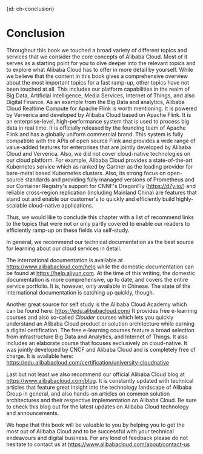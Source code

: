 {id: ch-conclusion}
# Conclusion
Throughout this book we touched a broad variety of different topics and services that we consider the core concepts of Alibaba Cloud. Most of it serves as a starting point for you to dive deeper into the relevant topics and to explore what Alibaba Cloud has to offer in more detail by yourself. While we believe that the content in this book gives a comprehensive overview about the most important topics for a fast ramp-up, other topics have not been touched at all. This includes our platform capabilities in the realm of Big Data, Artificial Intelligence, Media Services, Internet of Things, and also Digital Finance. As an example from the Big Data and analytics, Alibaba Cloud Realtime Compute for Apache Flink is worth mentioning. It is powered by Ververica and developed by Alibaba Cloud based on Apache Flink. It is an enterprise-level, high-performance system that is used to process big data in real time. It is officially released by the founding team of Apache Flink and has a globally uniform commercial brand. This system is fully compatible with the APIs of open source Flink and provides a wide range of value-added features for enterprises that are jointly developed by Alibaba Cloud and Ververica.
Also, we did not cover cloud-native technologies on our cloud platform. For example, Alibaba Cloud provides a state-of-the-art Kubernetes service which as ranked by Gartner as the leading provider for bare-metal based Kubernetes clusters. Also, its strong focus on open-source standards and providing fully managed versions of Prometheus and our Container Registry's support for CNNF's DragonFly (https://d7y.io/) and reliable cross-region replication (including Mainland China) are features that stand out and enable our customer's to quickly and efficiently build highly-scalable cloud-native applications.

Thus, we would like to conclude this chapter with a list of recommend links to the topics that were not or only partly covered to enable our readers to efficiently ramp-up on these fields via self-study. 

In general, we recommend our technical documentation as the best source for learning about our cloud services in detail. 

The international documentation is available at https://www.alibabacloud.com/help while the domestic documentation can be found at https://help.aliyun.com.
At the time of this writing, the domestic documentation is more comprehensive, up to date, and covers the entire service portfolio. It is, however, only available in Chinese. The state of the international documentation is catching up quickly, though.

Another great source for self study is the Alibaba Cloud Academy which can be found here: https://edu.alibabacloud.com/
It provides free e-learning courses and also so-called *Clouder* courses which lets you quickly understand an Alibaba Cloud product or solution architecture while earning a digital certification. The free e-learning courses feature a broad selection from infrastructure Big Data and Analytics, and Internet of Things. It also includes an elaborate course that focuses exclusively on cloud-native. It was jointly developed by CNCF and Alibaba Cloud and is completely free of charge. It is available here: https://edu.alibabacloud.com/certification/university-cloudnative

Last but not least we also recommend our official Alibaba Cloud blog at https://www.alibabacloud.com/blog. It is constantly updated with technical articles that feature great insight into the technology landscape of Alibaba Group in general, and also hands-on articles on common solution architectures and their respective implementation on Alibaba Cloud. Be sure to check this blog out for the latest updates on Alibaba Cloud technology and announcements.

We hope that this book will be valuable to you by helping you to get the most out of Alibaba Cloud and to be successful with your technical endeavours and digital business. For any kind of feedback please do not hesitate to contact us at https://www.alibabacloud.com/about/contact-us